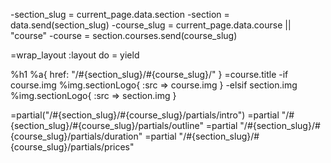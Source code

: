 -section_slug = current_page.data.section
-section = data.send(section_slug)
-course_slug = current_page.data.course || "course"
-course = section.courses.send(course_slug)

=wrap_layout :layout do
= yield


%h1
%a{ href: "/#{section_slug}/#{course_slug}/" }
=course.title
-if course.img
%img.sectionLogo{ :src => course.img }
-elsif section.img
%img.sectionLogo{ :src => section.img }

=partial("/#{section_slug}/#{course_slug}/partials/intro")
=partial "/#{section_slug}/#{course_slug}/partials/outline"
=partial "/#{section_slug}/#{course_slug}/partials/duration"
=partial "/#{section_slug}/#{course_slug}/partials/prices"
